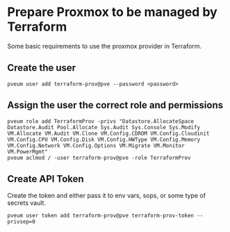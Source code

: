 # Prepare Proxmox to be managed by Terraform

Some basic requirements to use the proxmox provider in Terraform.

## Create the user

    pveum user add terraform-prov@pve --password <password>

## Assign the user the correct role and permissions

    pveum role add TerraformProv -privs "Datastore.AllocateSpace Datastore.Audit Pool.Allocate Sys.Audit Sys.Console Sys.Modify VM.Allocate VM.Audit VM.Clone VM.Config.CDROM VM.Config.Cloudinit VM.Config.CPU VM.Config.Disk VM.Config.HWType VM.Config.Memory VM.Config.Network VM.Config.Options VM.Migrate VM.Monitor VM.PowerMgmt"
    pveum aclmod / -user terraform-prov@pve -role TerraformProv

## Create API Token

Create the token and either pass it to env vars, sops, or some type of secrets vault.

    pveum user token add terraform-prov@pve terraform-prov-token --privsep=0
